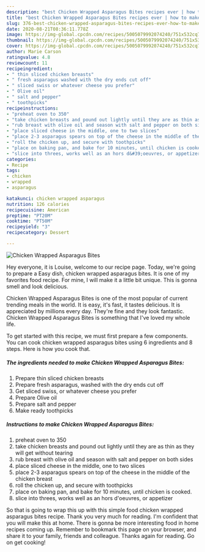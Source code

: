 ```yaml
---
description: "best Chicken Wrapped Asparagus Bites recipes ever | how to make easy Chicken Wrapped Asparagus Bites"
title: "best Chicken Wrapped Asparagus Bites recipes ever | how to make easy Chicken Wrapped Asparagus Bites"
slug: 376-best-chicken-wrapped-asparagus-bites-recipes-ever-how-to-make-easy-chicken-wrapped-asparagus-bites
date: 2020-08-21T08:36:11.778Z
image: https://img-global.cpcdn.com/recipes/5005079992074240/751x532cq70/chicken-wrapped-asparagus-bites-recipe-main-photo.jpg
thumbnail: https://img-global.cpcdn.com/recipes/5005079992074240/751x532cq70/chicken-wrapped-asparagus-bites-recipe-main-photo.jpg
cover: https://img-global.cpcdn.com/recipes/5005079992074240/751x532cq70/chicken-wrapped-asparagus-bites-recipe-main-photo.jpg
author: Marie Carson
ratingvalue: 4.8
reviewcount: 11
recipeingredient:
- " thin sliced chicken breasts"
- " fresh asparagus washed with the dry ends cut off"
- " sliced swiss or whatever cheese you prefer"
- " Olive oil"
- " salt and pepper"
- " toothpicks"
recipeinstructions:
- "preheat oven to 350"
- "take chicken breasts and pound out lightly until they are as thin as they will get without tearing"
- "rub breast with olive oil and season with salt and pepper on both sides"
- "place sliced cheese in the middle, one to two slices"
- "place 2-3 asparagus spears on top of the cheese in the middle of the chicken breast"
- "roll the chicken up, and secure with toothpicks"
- "place on baking pan, and bake for 10 minutes, until chicken is cooked."
- "slice into threes, works well as an hors d&#39;oeuvres, or appetizer"
categories:
- Recipe
tags:
- chicken
- wrapped
- asparagus

katakunci: chicken wrapped asparagus 
nutrition: 126 calories
recipecuisine: American
preptime: "PT20M"
cooktime: "PT50M"
recipeyield: "3"
recipecategory: Dessert

---
```



![Chicken Wrapped Asparagus Bites](https://img-global.cpcdn.com/recipes/5005079992074240/751x532cq70/chicken-wrapped-asparagus-bites-recipe-main-photo.jpg)

Hey everyone, it is Louise, welcome to our recipe page. Today, we're going to prepare a Easy dish, chicken wrapped asparagus bites. It is one of my favorites food recipe. For mine, I will make it a little bit unique. This is gonna smell and look delicious.



Chicken Wrapped Asparagus Bites is one of the most popular of current trending meals in the world. It is easy, it's fast, it tastes delicious. It is appreciated by millions every day. They're fine and they look fantastic. Chicken Wrapped Asparagus Bites is something that I've loved my whole life.


To get started with this recipe, we must first prepare a few components. You can cook chicken wrapped asparagus bites using 6 ingredients and 8 steps. Here is how you cook that.

<!--inarticleads1-->

##### The ingredients needed to make Chicken Wrapped Asparagus Bites:

1. Prepare  thin sliced chicken breasts
1. Prepare  fresh asparagus, washed with the dry ends cut off
1. Get  sliced swiss, or whatever cheese you prefer
1. Prepare  Olive oil
1. Prepare  salt and pepper
1. Make ready  toothpicks




<!--inarticleads2-->

##### Instructions to make Chicken Wrapped Asparagus Bites:

1. preheat oven to 350
1. take chicken breasts and pound out lightly until they are as thin as they will get without tearing
1. rub breast with olive oil and season with salt and pepper on both sides
1. place sliced cheese in the middle, one to two slices
1. place 2-3 asparagus spears on top of the cheese in the middle of the chicken breast
1. roll the chicken up, and secure with toothpicks
1. place on baking pan, and bake for 10 minutes, until chicken is cooked.
1. slice into threes, works well as an hors d&#39;oeuvres, or appetizer




So that is going to wrap this up with this simple food chicken wrapped asparagus bites recipe. Thank you very much for reading. I'm confident that you will make this at home. There is gonna be more interesting food in home recipes coming up. Remember to bookmark this page on your browser, and share it to your family, friends and colleague. Thanks again for reading. Go on get cooking!
